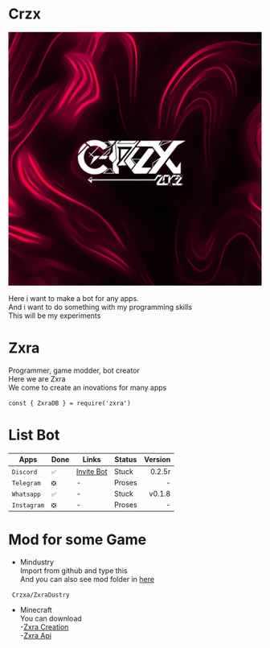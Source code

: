 # Crzx

![Logo](https://github.com/CrzxaExe/CrzxaExe/blob/569529637ad2efc5c74f8984b265cfe9e18b18a0/asset/Logo%20(1).png)

Here i want to make a bot for any apps. <br>
And i want to do something with my programming skills <br>
This will be my experiments

# Zxra
Programmer, game modder, bot creator <br>
Here we are Zxra <br>
We come to create an inovations for many apps
```
const { ZxraDB } = require('zxra')
```

# List Bot

| Apps | Done | Links | Status | Version |
|----|----|------|----|----:|
| `Discord` | `✅` | [Invite Bot](https://discord.com/oauth2/authorize?client_id=841197823378587658&scope=bot&permissions=2147483656) | Stuck | 0.2.5r |
| `Telegram` | `❎` | - | Proses | - |
| `Whatsapp` | `✅` | - | Stuck | v0.1.8 |
| `Instagram`| `❎` | - | Proses | - |

# Mod for some Game
* Mindustry <br>
Import from github and type this <br>
And you can also see mod folder in [here](https://github.com/CrzxaExe/ZxraDustry.git)
```
 Crzxa/ZxraDustry
```
* Minecraft <br>
You can download <br>
-[Zxra Creation](https://www.mediafire.com/folder/cia6pasbhy1f6/Cz2)<br>
-[Zxra Api]()

